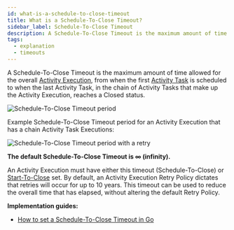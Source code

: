 ```yaml
---
id: what-is-a-schedule-to-close-timeout
title: What is a Schedule-To-Close Timeout?
sidebar_label: Schedule-To-Close Timeout
description: A Schedule-To-Close Timeout is the maximum amount of time allowed for the overall Activity Execution, from when the first Activity Task is scheduled to when the last Activity Task, in the chain of Activity Tasks that make up the Activity Execution, reaches a Closed status.
tags:
  - explanation
  - timeouts
---
```


A Schedule-To-Close Timeout is the maximum amount of time allowed for the overall [Activity Execution](/docs/concepts/what-is-an-activity-execution), from when the first [Activity Task](/docs/concepts/what-is-an-activity-task) is scheduled to when the last Activity Task, in the chain of Activity Tasks that make up the Activity Execution, reaches a Closed status.

![Schedule-To-Close Timeout period](/static/diagrams/schedule-to-close-timeout.svg)

Example Schedule-To-Close Timeout period for an Activity Execution that has a chain Activity Task Executions:

![Schedule-To-Close Timeout period with a retry](/static/diagrams/schedule-to-close-timeout-with-retry.svg)

**The default Schedule-To-Close Timeout is ∞ (infinity).**

An Activity Execution must have either this timeout (Schedule-To-Close) or [Start-To-Close](/docs/concepts/what-is-a-start-to-close-timeout) set.
By default, an Activity Execution Retry Policy dictates that retries will occur for up to 10 years.
This timeout can be used to reduce the overall time that has elapsed, without altering the default Retry Policy.

**Implementation guides:**

- [How to set a Schedule-To-Close Timeout in Go](/docs/go/how-to-set-activityoptions-in-go#scheduletoclosetimeout)
